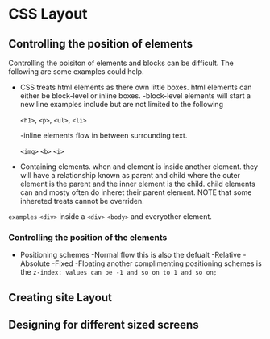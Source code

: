 # CSS Layout

## Controlling the position of elements
Controlling the poisiton of elements and blocks can be difficult. The following are some examples could help.
- CSS treats html elements as there own little boxes. html elements can either be block-level or inline boxes.
  -block-level elements will start a new line examples include but are not limited to the following
  
  `<h1>`, ``<p>``, ``<ul>``, ``<li>``
  
  -inline elements flow in between surrounding text.
  
  `<img>` `<b>` `<i>`
  
- Containing elements. when and element is inside another element. they will have a relationship known as parent and child where the outer element is the parent and the inner element is the child. child elements can and mosty often do inheret their parent element. NOTE that some inhereted treats cannot be overriden.

`examples`
`<div>` inside a `<div>` 
`<body>` and everyother element.

### Controlling the position of the elements

- Positioning schemes
  -Normal flow this is also the defualt
  -Relative
  -Absolute
  -Fixed
  -Floating  another complimenting positioning schemes is the `z-index: values can be -1 and so on to 1 and so on;`
## Creating site Layout

## Designing for different sized screens

